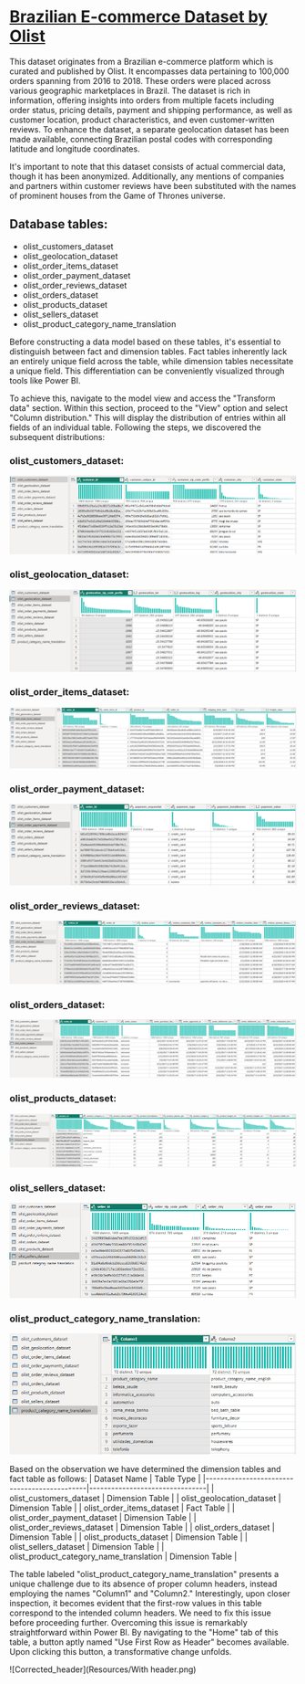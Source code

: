 # [Brazilian E-commerce Dataset by Olist](https://www.kaggle.com/datasets/olistbr/brazilian-ecommerce)


This dataset originates from a Brazilian e-commerce platform which is curated and published by Olist. It encompasses data pertaining to 100,000 orders spanning from 2016 to 2018. These orders were placed across various geographic marketplaces in Brazil. The dataset is rich in information, offering insights into orders from multiple facets including order status, pricing details, payment and shipping performance, as well as customer location, product characteristics, and even customer-written reviews. To enhance the dataset, a separate geolocation dataset has been made available, connecting Brazilian postal codes with corresponding latitude and longitude coordinates.

It's important to note that this dataset consists of actual commercial data, though it has been anonymized. Additionally, any mentions of companies and partners within customer reviews have been substituted with the names of prominent houses from the Game of Thrones universe.

## Database tables:
- olist_customers_dataset
- olist_geolocation_dataset
- olist_order_items_dataset
- olist_order_payment_dataset
- olist_order_reviews_dataset
- olist_orders_dataset
- olist_products_dataset
- olist_sellers_dataset
- olist_product_category_name_translation

Before constructing a data model based on these tables, it's essential to distinguish between fact and dimension tables. Fact tables inherently lack an entirely unique field across the table, while dimension tables necessitate a unique field. This differentiation can be conveniently visualized through tools like Power BI.

To achieve this, navigate to the model view and access the "Transform data" section. Within this section, proceed to the "View" option and select "Column distribution." This will display the distribution of entries within all fields of an individual table. Following the steps, we discovered the subsequent distributions:
### olist_customers_dataset:
![Customer dataset](Resources/olist_customers_dataset.png)
### olist_geolocation_dataset:
![Geolocation dataset](Resources/olist_geolocation_dataset.png)
### olist_order_items_dataset:
![Ordered items dataset](Resources/olist_order_items_dataset.png)
### olist_order_payment_dataset: 
![Order payment dataset](Resources/olist_order_payment_dataset.png)
### olist_order_reviews_dataset:
![Order review dataset](Resources/olist_order_reviews_dataset.png)
### olist_orders_dataset:
![Orders dataset](Resources/olist_orders_dataset.png)
### olist_products_dataset:
![Products dataset](Resources/olist_products_dataset.png)
### olist_sellers_dataset:
![Sellers dataset](Resources/olist_sellers_dataset.png)
### olist_product_category_name_translation:
![Product category name translation](Resources/olist_product_category_name_translation.png)

Based on the observation we have determined the dimension tables and fact table as follows:
| Dataset Name                                | Table Type                     |
|---------------------------------------------|--------------------------------|
| olist_customers_dataset                     | Dimension Table                |
| olist_geolocation_dataset                   | Dimension Table                |
| olist_order_items_dataset                   | Fact Table                     |
| olist_order_payment_dataset                 | Dimension Table                |
| olist_order_reviews_dataset                 | Dimension Table                |
| olist_orders_dataset                        | Dimension Table                |
| olist_products_dataset                      | Dimension Table                |
| olist_sellers_dataset                       | Dimension Table                |
| olist_product_category_name_translation     | Dimension Table                |

The table labeled "olist_product_category_name_translation" presents a unique challenge due to its absence of proper column headers, instead employing the names "Column1" and "Column2." Interestingly, upon closer inspection, it becomes evident that the first-row values in this table correspond to the intended column headers. We need to fix this issue before proceeding further. Overcoming this issue is remarkably straightforward within Power BI. By navigating to the "Home" tab of this table, a button aptly named "Use First Row as Header" becomes available. Upon clicking this button, a transformative change unfolds.

![Corrected_header](Resources/With header.png)
